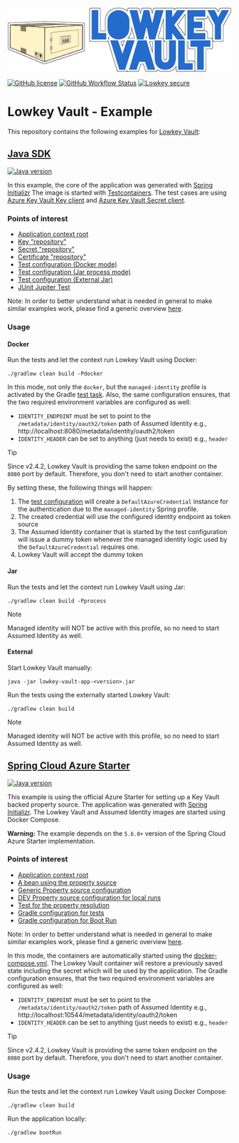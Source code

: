 ![LowkeyVault](https://raw.githubusercontent.com/nagyesta/lowkey-vault/main/.github/assets/LowkeyVault-logo-full.png)

[![GitHub license](https://img.shields.io/github/license/nagyesta/lowkey-vault-example?color=informational)](https://raw.githubusercontent.com/nagyesta/lowkey-vault-example/main/LICENSE)
[![GitHub Workflow Status](https://img.shields.io/github/actions/workflow/status/nagyesta/lowkey-vault-example/gradle.yml?logo=github&branch=main)](https://github.com/nagyesta/lowkey-vault-example/actions/workflows/gradle.yml)
[![Lowkey secure](https://img.shields.io/badge/lowkey-secure-0066CC)](https://github.com/nagyesta/lowkey-vault)

# Lowkey Vault - Example

This repository contains the following examples for [Lowkey Vault](https://github.com/nagyesta/lowkey-vault):

## [Java SDK](./java-sdk)

[![Java version](https://img.shields.io/badge/Java%20version-11%20with%20Docker|17%20with%20Jar-yellow?logo=java)](https://img.shields.io/badge/Java%20version-11%20with%20Docker|17%20with%20Jar-yellow?logo=java)

In this example, the core of the application was generated with [Spring Initializr](https://start.spring.io)
The image is started with [Testcontainers](https://testcontainers.org/). The test cases are using
[Azure Key Vault Key client](https://docs.microsoft.com/en-us/azure/key-vault/keys/quick-create-java)
and [Azure Key Vault Secret client](https://docs.microsoft.com/en-us/azure/key-vault/secrets/quick-create-java).

### Points of interest

* [Application context root](java-sdk/src/main/java/com/github/nagyesta/lowkeyvault/example/LowkeyVaultExampleApplication.java)
* [Key "repository"](java-sdk/src/main/java/com/github/nagyesta/lowkeyvault/example/impl/AzureKeyRepositoryImpl.java)
* [Secret "repository"](java-sdk/src/main/java/com/github/nagyesta/lowkeyvault/example/impl/AzureSecretRepositoryImpl.java)
* [Certificate "repository"](java-sdk/src/main/java/com/github/nagyesta/lowkeyvault/example/impl/AzureCertificateRepositoryImpl.java)
* [Test configuration (Docker mode)](java-sdk/src/test/java/com/github/nagyesta/lowkeyvault/example/AzureAccessTestDockerConfiguration.java)
* [Test configuration (Jar process mode)](java-sdk/src/test/java/com/github/nagyesta/lowkeyvault/example/AzureAccessTestProcessConfiguration.java)
* [Test configuration (External Jar)](java-sdk/src/test/java/com/github/nagyesta/lowkeyvault/example/AzureAccessTestExternalStartConfiguration.java)
* [JUnit Jupiter Test](java-sdk/src/test/java/com/github/nagyesta/lowkeyvault/example/LowkeyVaultExampleApplicationTests.java)

Note: In order to better understand what is needed in general to make similar examples work, please find a generic overview [here](https://github.com/nagyesta/lowkey-vault/wiki/Example:-How-can-you-use-Lowkey-Vault-in-your-tests).

### Usage

#### Docker

Run the tests and let the context run Lowkey Vault using Docker:

```shell
./gradlew clean build -Pdocker
```

In this mode, not only the `docker`, but the `managed-identity` profile is activated by the Gradle
[test task](java-sdk/build.gradle#L51). Also, the same configuration ensures, that the two required environment
variables are configured as well:
* ```IDENTITY_ENDPOINT``` must be set to point to the `/metadata/identity/oauth2/token` path of Assumed Identity e.g., http://localhost:8080/metadata/identity/oauth2/token
* ```IDENTITY_HEADER``` can be set to anything (just needs to exist) e.g., `header`

> [!TIP]
> Since v2.4.2, Lowkey Vault is providing the same token endpoint on the `8080` port by default. Therefore, you don't need to start another container.

By setting these, the following things will happen:
1. The [test configuration](java-sdk/src/test/java/com/github/nagyesta/lowkeyvault/example/AzureAccessTestDockerConfiguration.java)
   will create a `DefaultAzureCredential` instance for the authentication due to the `managed-identity` Spring profile.
2. The created credential will use the configured identity endpoint as token source
3. The Assumed Identity container that is started by the test configuration will issue a dummy token whenever the managed
   identity logic used by the `DefaultAzureCredential` requires one.
4. Lowkey Vault will accept the dummy token

#### Jar

Run the tests and let the context run Lowkey Vault using Jar:

```shell
./gradlew clean build -Pprocess
```

> [!NOTE]
> Managed identity will NOT be active with this profile, so no need to start Assumed Identity as well.

#### External

Start Lowkey Vault manually:

```shell
java -jar lowkey-vault-app-<version>.jar
```

Run the tests using the externally started Lowkey Vault:

```shell
./gradlew clean build
```

> [!NOTE]
> Managed identity will NOT be active with this profile, so no need to start Assumed Identity as well.

## [Spring Cloud Azure Starter](./spring-cloud-azure-starter)

[![Java version](https://img.shields.io/badge/Java%20version-17-yellow?logo=java)](https://img.shields.io/badge/Java%20version-17-yellow?logo=java)

This example is using the official Azure Starter for setting up a Key Vault backed property source. The application
was generated with [Spring Initializr](https://start.spring.io). The Lowkey Vault and Assumed Identity images are
started using Docker Compose.

**Warning:** The example depends on the `5.6.0+` version of the Spring Cloud Azure Starter implementation.

### Points of interest

* [Application context root](spring-cloud-azure-starter/src/main/java/com/github/nagyesta/lowkeyvault/example/springcloudazurestarter/SpringCloudAzureStarterApplication.java)
* [A bean using the property source](spring-cloud-azure-starter/src/main/java/com/github/nagyesta/lowkeyvault/example/springcloudazurestarter/Hello.java)
* [Generic Property source configuration](spring-cloud-azure-starter/src/main/resources/application.properties)
* [DEV Property source configuration for local runs](spring-cloud-azure-starter/src/main/resources/application-dev.properties)
* [Test for the property resolution](spring-cloud-azure-starter/src/test/java/com/github/nagyesta/lowkeyvault/example/springcloudazurestarter/SpringCloudAzureStarterApplicationTests.java)
* [Gradle configuration for tests](spring-cloud-azure-starter/build.gradle#L47)
* [Gradle configuration for Boot Run](spring-cloud-azure-starter/build.gradle#L61)

Note: In order to better understand what is needed in general to make similar examples work, please find a generic overview [here](https://github.com/nagyesta/lowkey-vault/wiki/Example:-How-can-you-use-Lowkey-Vault-in-your-tests).

In this mode, the containers are automatically started using the [docker-compose.yml](spring-cloud-azure-starter/local/docker-compose.yml).
The Lowkey Vault container will restore a previously saved state including the secret which will be used by the application.
The Gradle configuration ensures, that the two required environment variables are configured as well:
* ```IDENTITY_ENDPOINT``` must be set to point to the `/metadata/identity/oauth2/token` path of Assumed Identity e.g., http://localhost:10544/metadata/identity/oauth2/token
* ```IDENTITY_HEADER``` can be set to anything (just needs to exist) e.g., `header`

> [!TIP]
> Since v2.4.2, Lowkey Vault is providing the same token endpoint on the `8080` port by default. Therefore, you don't need to start another container.

### Usage

Run the tests and let the context run Lowkey Vault using Docker Compose:

```shell
./gradlew clean build
```

Run the application locally:

```shell
./gradlew bootRun
```
